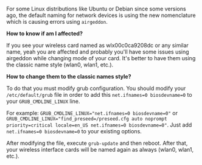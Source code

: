 For some Linux distributions like Ubuntu or Debian since some versions ago, the default naming for network devices is using the new nomenclature which is causing errors using `airgeddon`.

__How to know if am I affected?__

If you see your wireless card named as wlx00c0ca9208dc or any similar name, yeah you are affected and probably you'll have some issues using airgeddon while changing mode of your card. It's better to have them using the classic name style (wlan0, wlan1, etc.).

__How to change them to the classic names style?__

To do that you must modify grub configuration. You should modify your `/etc/default/grub` file in order to add this `net.ifnames=0 biosdevname=0` to your `GRUB_CMDLINE_LINUX` line.

For example: `GRUB_CMDLINE_LINUX="net.ifnames=0 biosdevname=0"` or `GRUB_CMDLINE_LINUX="find_preseed=/preseed.cfg auto noprompt priority=critical locale=en_US net.ifnames=0 biosdevname=0"`. Just add `net.ifnames=0 biosdevname=0` to your existing options.

After modifying the file, execute `grub-update` and then reboot. After that, your wireless interface cards will be named again as always (wlan0, wlan1, etc.).